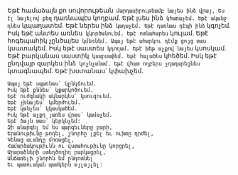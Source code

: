 
Եթէ համաձայն քո սովորութեան`
մարդասիրութեամբ նայես ինձ վրայ,
Ես էլ նայելով քեզ` դառնապէս կողբամ.
Եթէ լսես ինձ` կհառաչեմ.
Եթէ ականջ դնես` կպաղատեմ.
Եթէ ներես ինձ` կաղաչեմ.
Եթէ դառնաս դէպի ինձ` կգոչեմ.
Իսկ եթէ անտես առնես` կկործանուեմ.
Եթէ ոտնահարես` կուլամ.
Եթէ հոգեպահիկ չընծայես` կմեռնեմ.
Ապայ եթէ ահարկու դէմք ցոյց տաս` կսատակեմ.
Իսկ եթէ սաստես` կդողամ.
Եթէ խեթ աչքով նայես` կսոսկամ.
Եթէ բարկանաս սաստիկ` կսարսափեմ.
Եթէ հալածես` կհեծեմ.
Իսկ եթէ ընդվայր զարկես ինձ` կոչնչանամ.
Եթէ վհատ ողբերս չդադարեցնես` կտագնապեմ.
Եթէ խստանաս` կփախչեմ.


```
Ապայ եթէ սպառնաս` կընկճուեմ.
Իսկ եթէ քննես` կքարկոծուեմ.
Եթէ ուժգնակի ակնարկես` կսուզուեմ.
Եթէ չխնայես` կմերժուեմ.
Եթէ կանչես` կկասկածեմ.
Իսկ եթէ աչքդ յառես վրաս` կամաչեմ.
Եթէ ձայն տաս` կերկնչեմ:
Զի անարգել եմ ես պարգեւները բարի,
Երանութիւնը թողել, շնորհը լքել եւ ուխտը դրժել,
Կենաց աւանդը մոռացել,
Համարձակութիւնն ու վստահութիւնը կորցրել,
Արարածների ստեղծողիդ բարկացրել,
Անճառելի շնորհն եմ ընդոտնել
Եւ պատուական պատկերն այլայլել:
```